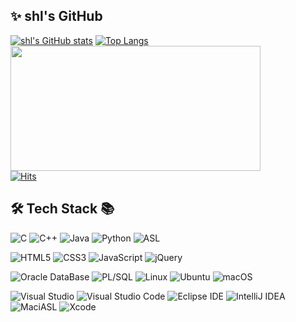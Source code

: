 ## ✨ shl's GitHub

[![shl's GitHub stats](https://github-readme-stats-git-masterrstaa-rickstaa.vercel.app/api?username=lshbluesky&show_icons=true&title_color=FFFFFF&include_all_commits=true&count_private=true&text_color=FFFFFF&icon_color=FFFFFF&bg_color=50,B2EBF4,BBDFF3,C9DDF1,D4DEF3,DDDEF3,E6DEF3,EBDDF2)](https://github.com/anuraghazra/github-readme-stats)
[![Top Langs](https://github-readme-stats.vercel.app/api/top-langs/?username=lshbluesky&layout=compact&title_color=FFFFFF&text_color=FFFFFF&bg_color=50,B2EBF4,BBDFF3,C9DDF1,D4DEF3,DDDEF3,E6DEF3,EBDDF2)](https://github.com/anuraghazra/github-readme-stats)
<a href="https://github.com/devxb/gitanimals">
<img
  src="https://render.gitanimals.org/farms/lshbluesky"
  width="400"
  height="200"
/>
</a>
<br>
[![Hits](https://hits.seeyoufarm.com/api/count/incr/badge.svg?url=https%3A%2F%2Fgithub.com%2Flshbluesky&count_bg=%2379C83D&title_bg=%23555555&icon=&icon_color=%23E7E7E7&title=Hits&edge_flat=false)](https://hits.seeyoufarm.com)

## 🛠️ Tech Stack 📚

![C](https://img.shields.io/badge/C-A8B9CC?style=flat-square&logo=C&logoColor=white)
![C++](https://img.shields.io/badge/C++-00599C?style=flat-square&logo=C%2B%2B&logoColor=white)
![Java](https://img.shields.io/badge/Java-007396?style=flat-square&logo=OpenJDK&logoColor=white)
![Python](https://img.shields.io/badge/Python-3776AB?style=flat-square&logo=Python&logoColor=white)
![ASL](https://img.shields.io/badge/ACPI%20Source%20Language%20%28ASL%29-0071C5?style=flat-square&logo=Intel&logoColor=white)

![HTML5](https://img.shields.io/badge/HTML5-E34F26?style=flat-square&logo=HTML5&logoColor=white)
![CSS3](https://img.shields.io/badge/CSS3-1572B6?style=flat-square&logo=CSS3&logoColor=white)
![JavaScript](https://img.shields.io/badge/JavaScript-F7DF1E?style=flat-square&logo=JavaScript&logoColor=black)
![jQuery](https://img.shields.io/badge/jQuery-0769AD?style=flat-square&logo=jQuery&logoColor=white)

![Oracle DataBase](https://img.shields.io/badge/Oracle%20DataBase-F80000?style=flat-square&logo=Oracle&logoColor=white)
![PL/SQL](https://img.shields.io/badge/PL%2FSQL-F80000?style=flat-square&logo=Oracle&logoColor=white)
![Linux](https://img.shields.io/badge/Linux-FCC624?style=flat-square&logo=Linux&logoColor=black)
![Ubuntu](https://img.shields.io/badge/Ubuntu-E95420?style=flat-square&logo=Ubuntu&logoColor=white)
![macOS](https://img.shields.io/badge/macOS-000000?style=flat-square&logo=macOS&logoColor=white)

![Visual Studio](https://img.shields.io/badge/Visual-Studio-5C2D91?style=flat-square&logo=Visual-Studio&logoColor=white)
![Visual Studio Code](https://img.shields.io/badge/Visual%20Studio-Code-007ACC?style=flat-square&logo=Visual-Studio-Code&logoColor=white)
![Eclipse IDE](https://img.shields.io/badge/Eclipse-IDE-2C2255?style=flat-square&logo=Eclipse&logoColor=white)
![IntelliJ IDEA](https://img.shields.io/badge/IntelliJ-IDEA-000000?style=flat-square&logo=IntelliJ-IDEA&logoColor=white)
![MaciASL](https://img.shields.io/badge/MaciASL-0071C5?style=flat-square&logo=Intel&logoColor=white)
![Xcode](https://img.shields.io/badge/Xcode-147EFB?style=flat-square&logo=Xcode&logoColor=white)
